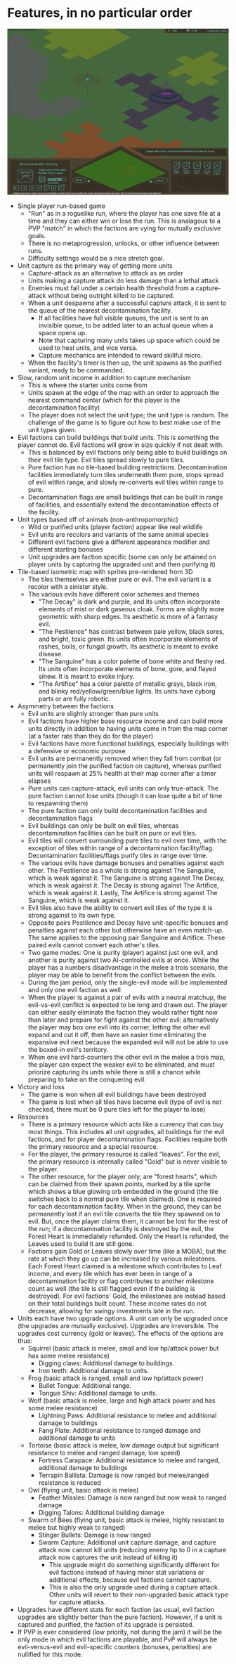# Features, in no particular order

![Mockup of the heads-up display during gameplay.](interface_mockup.png)

* Single player run-based game
	* "Run" as in a roguelike run, where the player has one save file at a time and they can either win or lose the run. This is analagous to a PVP "match" in which the factions are vying for mutually exclusive goals.
	* There is no metaprogression, unlocks, or other influence between runs.
	* Difficulty settings would be a nice stretch goal.
* Unit capture as the primary way of getting more units
	* Capture-attack as an alternative to attack as an order
	* Units making a capture attack do less damage than a lethal attack
	* Enemies must fall under a certain health threshold from a capture-attack without being outright killed to be captured.
	* When a unit despawns after a successful capture attack, it is sent to the queue of the nearest decontamination facility.
		* If all facilities have full visible queues, the unit is sent to an invisible queue, to be added later to an actual queue when a space opens up.
		* Note that capturing many units takes up space which could be used to heal units, and vice versa.
		* Capture mechanics are intended to reward skillful micro.
	* When the facility's timer is then up, the unit spawns as the purified variant, ready to be commanded.
* Slow, random unit income in addition to capture mechanism
	* This is where the starter units come from
	* Units spawn at the edge of the map with an order to approach the nearest command center (which for the player is the decontamination facility)
	* The player does not select the unit type; the unit type is random. The challenge of the game is to figure out how to best make use of the unit types given.
* Evil factions can build buildings that build units. This is something the player cannot do. Evil factions will grow in size quickly if not dealt with.
	* This is balanced by evil factions only being able to build buildings on their evil tile type. Evil tiles spread slowly to pure tiles.
	* Pure faction has no tile-based building restrictions. Decontamination facilities immediately turn tiles underneath them pure, stops spread of evil within range, and slowly re-converts evil tiles within range to pure.
	* Decontamination flags are small buildings that can be built in range of facilities, and essentially extend the decontamination effects of the facility.
* Unit types based off of animals (non-anthropomorphic)
	* Wild or purified units (player faction) appear like real wildlife
	* Evil units are recolors and variants of the same animal species
	* Different evil factions give a different appearance modifier and different starting bonuses
	* Unit upgrades are faction specific (some can only be attained on player units by capturing the upgraded unit and then purifying it)
* Tile-based isometric map with sprites pre-rendered from 3D
	* The tiles themselves are either pure or evil. The evil variant is a recolor with a sinister style.
	* The various evils have different color schemes and themes
		* "The Decay" is dark and purple, and its units often incorporate elements of mist or dark gaseous cloak. Forms are slightly more geometric with sharp edges. Its aesthetic is more of a fantasy evil.
		* "The Pestilence" has contrast between pale yellow, black sores, and bright, toxic green. Its units often incorporate elements of rashes, boils, or fungal growth. Its aesthetic is meant to evoke disease.
		* "The Sanguine" has a color palette of bone white and fleshy red. Its units often incorporate elements of bone, gore, and flayed sinew. It is meant to evoke injury.
		* "The Artifice" has a color palette of metallic grays, black iron, and blinky red/yellow/green/blue lights. Its units have cyborg parts or are fully robotic.
* Asymmetry between the factions
	* Evil units are slightly stronger than pure units
	* Evil factions have higher base resource income and can build more units directly in addition to having units come in from the map corner (at a faster rate than they do for the player)
	* Evil factions have more functional buildings, especially buildings with a defensive or economic purpose
	* Evil units are permanently removed when they fall from combat (or permanently join the purified faction on capture), whereas purified units will respawn at 25% health at their map corner after a timer elapses
	* Pure units can capture-attack, evil units can only true-attack. The pure faction cannot lose units (though it can lose quite a bit of time to respawning them)
	* The pure faction can only build decontamination facilities and decontamination flags
	* Evil buildings can only be built on evil tiles, whereas decontamination facilities can be built on pure or evil tiles.
	* Evil tiles will convert surrounding pure tiles to evil over time, with the exception of tiles within range of a decontamination facility/flag. Decontamination facilities/flags purify tiles in range over time.
	* The various evils have damage bonuses and penalties against each other. The Pestilence as a whole is strong against The Sanguine, which is weak against it. The Sanguine is strong against The Decay, which is weak against it. The Decay is strong against The Artifice, which is weak against it. Lastly, The Artifice is strong against The Sanguine, which is weak against it.
	* Evil tiles also have the ability to convert evil tiles of the type it is strong against to its own type.
	* Opposite pairs Pestilence and Decay have unit-specific bonuses and penalties against each other but otherwise have an even match-up. The same applies to the opposing pair Sanguine and Artifice. These paired evils cannot convert each other's tiles.
	* Two game modes: One is purity (player) against just one evil, and another is purity against two AI-controlled evils at once. While the player has a numbers disadvantage in the melee a trois scenario, the player may be able to benefit from the conflict between the evils.
	* During the jam period, only the single-evil mode will be implemented and only one evil faction as well
	* When the player is against a pair of evils with a neutral matchup, the evil-vs-evil conflict is expected to be long and drawn out. The player can either easily eliminate the faction they would rather fight now than later and prepare for fight against the other evil; alternatively the player may box one evil into its corner, letting the other evil expand and cut it off, then have an easier time eliminating the expansive evil next because the expanded evil will not be able to use the boxed-in evil's territory.
	* When one evil hard-counters the other evil in the melee a trois map, the player can expect the weaker evil to be eliminated, and must priorize capturing its units while there is still a chance while preparing to take on the conquering evil.
* Victory and loss
	* The game is won when all evil buildings have been destroyed
	* The game is lost when all tiles have become evil (type of evil is not checked, there must be 0 pure tiles left for the player to lose)
* Resources
	* There is a primary resource which acts like a currency that can buy most things. This includes all unit upgrades, all buildings for the evil factions, and for player decontamination flags. Facilities require both the primary resource and a special resource.
	* For the player, the primary resource is called "leaves". For the evil, the primary resource is internally called "Gold" but is never visible to the player.
	* The other resource, for the player only, are "forest hearts", which can be claimed from their spawn points, marked by a tile sprite which shows a blue glowing orb embedded in the ground (the tile switches back to a normal pure tile when claimed). One is required for each decontamination facility. When in the ground, they can be permanently lost if an evil tile converts the tile they spawned on to evil. But, once the player claims them, it cannot be lost for the rest of the run; if a decontamination facility is destroyed by the evil, the Forest Heart is immediately refunded. Only the Heart is refunded, the Leaves used to build it are still gone.
	* Factions gain Gold or Leaves slowly over time (like a MOBA), but the rate at which they go up can be increased by various milestones. Each Forest Heart claimed is a milestone which contributes to Leaf income, and every tile which has ever been in range of a decontamination facility or flag contributes to another milestone count as well (the tile is still flagged even if the building is destroyed). For evil factions' Gold, the milestones are instead based on their total buildings built count. These income rates do not decrease, allowing for swingy investments late in the run.
* Units each have two upgrade options. A unit can only be upgraded once (the upgrades are mutually exclusive). Upgrades are irreversible. The upgrades cost currency (gold or leaves). The effects of the options are thus:
	* Squirrel (basic attack is melee, small and low hp/attack power but has some melee resistance)
		* Digging claws: Additional damage to buildings.
		* Iron teeth: Additional damage to units.
	* Frog (basic attack is ranged, small and low hp/attack power)
		* Bullet Tongue: Additional range. 
		* Tongue Shiv: Additional damage to units.
	* Wolf (basic attack is melee, large and high attack power and has some melee resistance)
		* Lightning Paws: Additional resistance to melee and additional damage to buildings
		* Fang Plate: Additional resistance to ranged damage and additional damage to units
	* Tortoise (basic attack is melee, low damage output but significant resistance to melee and ranged damage, low speed)
		* Fortress Carapace: Additional resistance to melee and ranged, additional damage to buildings
		* Terrapin Ballista: Damage is now ranged but melee/ranged resistance is reduced
	* Owl (flying unit, basic attack is melee)
		* Feather Missles: Damage is now ranged but now weak to ranged damage
		* Digging Talons: Additional building damage
	* Swarm of Bees (flying unit, basic attack is melee, highly resistant to melee but highly weak to ranged)
		* Stinger Bullets: Damage is now ranged
		* Swarm Capture: Additional unit capture damage, and capture attack now cannot kill units (reducing enemy hp to 0 in a capture attack now captures the unit instead of killing it)
			* This upgrade might do something significantly different for evil factions instead of having minor stat variations or additional effects, because evil factions cannot capture.
			* This is also the only upgrade used during a capture attack. Other units will revert to their non-upgraded basic attack type for capture attacks.
* Upgrades have different stats for each faction (as usual, evil faction upgrades are slightly better than the pure faction). However, if a unit is captured and purified, the faction of its upgrade is persisted.
* If PVP is ever considered (low priority, not during the jam) it will be the only mode in which evil factions are playable, and PvP will always be evil-versus-evil and evil-specific counters (bonuses, penalties) are nullified for this mode.

